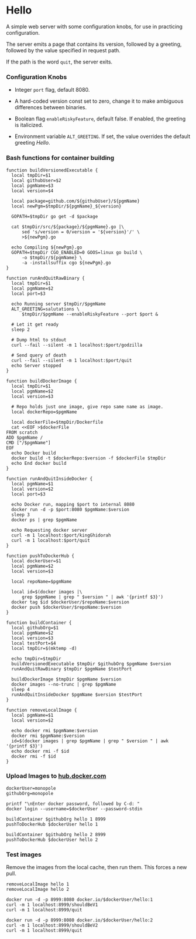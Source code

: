 # Hello

A simple web server with some configuration knobs, for
use in practicing configuration.

The server emits a page that contains its version,
followed by a greeting, followed by the value specified
in request path.

If the path is the word `quit`, the server exits.


### Configuration Knobs

*  Integer `port` flag, default 8080.

*  A hard-coded version const set to zero, change it to make
   ambiguous differences between binaries.

*  Boolean flag `enableRiskyFeature`, default false.
   If enabled, the greeting is italicized.

*  Environment variable `ALT_GREETING`.
   If set, the value overrides the default greeting _Hello_.

### Bash functions for container building

<!-- @funcBuildVersionedExecutable -->
```
function buildVersionedExecutable {
  local tmpDir=$1
  local githubUser=$2
  local pgmName=$3
  local version=$4

  local package=github.com/${githubUser}/${pgmName}
  local newPgm=$tmpDir/${pgmName}_${version}

  GOPATH=$tmpDir go get -d $package

  cat $tmpDir/src/${package}/${pgmName}.go |\
      sed 's/version = 0/version = '${version}'/' \
      >${newPgm}.go

  echo Compiling ${newPgm}.go
  GOPATH=$tmpDir CGO_ENABLED=0 GOOS=linux go build \
      -o $tmpDir/${pgmName} \
      -a -installsuffix cgo ${newPgm}.go
}
```

<!-- @funcRunAndQuitRawBinary -->
```
function runAndQuitRawBinary {
  local tmpDir=$1
  local pgmName=$2
  local port=$3

  echo Running server $tmpDir/$pgmName
  ALT_GREETING=salutations \
      $tmpDir/$pgmName --enableRiskyFeature --port $port &

  # Let it get ready
  sleep 2

  # Dump html to stdout
  curl --fail --silent -m 1 localhost:$port/godzilla

  # Send query of death
  curl --fail --silent -m 1 localhost:$port/quit
  echo Server stopped
}
```

<!-- @funcBuildDockerImage -->
```
function buildDockerImage {
  local tmpDir=$1
  local pgmName=$2
  local version=$3

  # Repo holds just one image, give repo same name as image.
  local dockerRepo=$pgmName

  local dockerFile=$tmpDir/Dockerfile
  cat <<EOF >$dockerFile
FROM scratch
ADD $pgmName /
CMD ["/$pgmName"]
EOF
  echo Docker build
  docker build -t $dockerRepo:$version -f $dockerFile $tmpDir
  echo End docker build
}

```


<!-- @funcRunAndQuitInsideDocker -->
```
function runAndQuitInsideDocker {
  local pgmName=$1
  local version=$2
  local port=$3

  echo Docker run, mapping $port to internal 8080
  docker run -d -p $port:8080 $pgmName:$version
  sleep 3
  docker ps | grep $pgmName

  echo Requesting docker server
  curl -m 1 localhost:$port/kingGhidorah
  curl -m 1 localhost:$port/quit
}
```

<!-- @funcPushToDockerHub -->
```
function pushToDockerHub {
  local dockerUser=$1
  local pgmName=$2
  local version=$3

  local repoName=$pgmName

  local id=$(docker images |\
      grep $pgmName | grep " $version " | awk '{printf $3}')
  docker tag $id $dockerUser/$repoName:$version
  docker push $dockerUser/$repoName:$version
}
```

<!-- @funcBuildContainer -->
```
function buildContainer {
  local githubOrg=$1
  local pgmName=$2
  local version=$3
  local testPort=$4
  local tmpDir=$(mktemp -d)

  echo tmpDir=$tmpDir
  buildVersionedExecutable $tmpDir $githubOrg $pgmName $version
  runAndQuitRawBinary $tmpDir $pgmName $testPort

  buildDockerImage $tmpDir $pgmName $version
  docker images --no-trunc | grep $pgmName
  sleep 4
  runAndQuitInsideDocker $pgmName $version $testPort
}
```

<!-- @funcRemoveLocalImage -->
```
function removeLocalImage {
  local pgmName=$1
  local version=$2

  echo docker rmi $pgmName:$version
  docker rmi $pgmName:$version
  id=$(docker images | grep $pgmName | grep " $version " | awk '{printf $3}')
  echo docker rmi -f $id
  docker rmi -f $id
}
```

### Upload Images to [hub.docker.com](https://hub.docker.com/r/monopole/hello)

<!-- @setUp -->
```
dockerUser=monopole
githubOrg=monopole
```

<!-- @login -->
```
printf "\nEnter docker password, followed by C-d: "
docker login --username=$dockerUser --password-stdin
```

<!-- @doVersion1 -->
```
buildContainer $githubOrg hello 1 8999
pushToDockerHub $dockerUser hello 1
```

<!-- @doVersion2 -->
```
buildContainer $githubOrg hello 2 8999
pushToDockerHub $dockerUser hello 2
```

### Test images

Remove the images from the local cache, then run them.
This forces a new pull.

```
removeLocalImage hello 1
removeLocalImage hello 2
```

```
docker run -d -p 8999:8080 docker.io/$dockerUser/hello:1
curl -m 1 localhost:8999/shouldBeV1
curl -m 1 localhost:8999/quit
```

```
docker run -d -p 8999:8080 docker.io/$dockerUser/hello:2
curl -m 1 localhost:8999/shouldBeV2
curl -m 1 localhost:8999/quit
```
